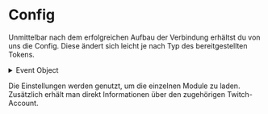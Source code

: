 # Config

Unmittelbar nach dem erfolgreichen Aufbau der Verbindung erhältst du von uns die Config. Diese ändert sich leicht je nach Typ des bereitgestellten Tokens.

<details>

<summary>Event Object</summary>

<pre class="language-json"><code class="lang-json">{
    {
    "ID": "OB2OF_CONFIG",
    "CODE": 200,
    "MESSAGE": "Config Data for Overlay",
    "DATA": {
        "connection": {
            "id": <a data-footnote-ref href="#user-content-fn-1">"1d15714a-718b-4f78-9c3c-6e69bfdcd338"</a>,
            "status": "connected",
            "authed": true
        },
        "overlay": {
            "token": <a data-footnote-ref href="#user-content-fn-2">"XXXXXXX"</a>,
            "type": <a data-footnote-ref href="#user-content-fn-3">"game"</a>,
            "selectedId": <a data-footnote-ref href="#user-content-fn-4">"g251a"</a>,
            "selectedIds": <a data-footnote-ref href="#user-content-fn-5">false</a>,
            "name": <a data-footnote-ref href="#user-content-fn-6">"Villager"</a>,
            "settings": [{}], // deprecated
            "host": <a data-footnote-ref href="#user-content-fn-7">"https://beta.slive.app/"</a>
        },
        "slive": {
            "tier": <a data-footnote-ref href="#user-content-fn-8">0</a>
        },
        "<a data-footnote-ref href="#user-content-fn-9">twitch</a>": {
            "user": {
                "id": "31021656",
                "name": "thejocraft_live",
                "userType": "",
                "broadcasterType": "partner",
                "views": 9940437,
                "description": "Minecraft mit Niveau und Verstand neu erfahren. ",
                "pb": "https://static-cdn.jtvnw.net/jtv_user_pictures/449e0a0a-3400-4370-829c-3c93a111ba82-profile_image-300x300.png",
                "offlineImg": "https://static-cdn.jtvnw.net/jtv_user_pictures/8bddf92f-0658-4248-81ec-25af5258fbf2-channel_offline_image-1920x1080.png",
                "isBanned": false,
                "bannedSince": 0
            },
            "stream": {
                "id": "",
                "status": "offline",
                "title": "",
                "viewer": 0,
                "language": "",
                "preview": "",
                "game": {
                    "id": "",
                    "name": ""
                },
                "uptime": {
                    "startedAt": "",
                    "startedAtUnix": "",
                    "converted": ""
                },
                "tags": [],
                "lastStream": {
                    "uptime": "",
                    "title": "",
                    "vod": "",
                    "startedAt": ""
                },
                "stats": false
            },
            "slive": {
                "badge": [] // deprecated
            },
            "scopes": [
                "bits:read",
                "channel:read:goals",
                "channel:read:hype_train",
                "channel:read:polls",
                "channel:read:predictions",
                "channel:read:subscriptions",
                "chat:read",
                "moderator:read:followers",
                "moderator:read:shoutouts"
            ]
        }
    }
}
}
</code></pre>

</details>

Die Einstellungen werden genutzt, um die einzelnen Module zu laden. Zusätzlich erhält man direkt Informationen über den zugehörigen Twitch-Account.

[^1]: Identifier für die Verbindung

[^2]: Dein bereitgestellter Token

[^3]: Typ des Tokens (game, tool, background, event)

[^4]: Vom User ausgewähltee Modul, sonst false.



    Nur bei Type game, background und event

[^5]: Vom User ausgewählte Module, sonst false.



    Nur bei Type "tool"

[^6]: Name des ausgewählten Moduls

[^7]: Welche Website für die Abwicklung verantwortlich ist

[^8]: 0 = Free\
    1 = Basic\
    2 = Premium\
    3 = Ultra

[^9]: sliveBot ist für dieses Objekt verantwortlich.
